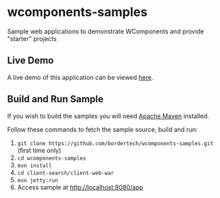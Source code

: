 # wcomponents-samples
Sample web applications to demonstrate WComponents and provide "starter" projects

## Live Demo
A live demo of this application can be viewed [here](http://bordertech.eastus.cloudapp.azure.com/client/app).

## Build and Run Sample
If you wish to build the samples you will need [Apache Maven](https://maven.apache.org/) installed.

Follow these commands to fetch the sample source, build and run:

1. `git clone https://github.com/bordertech/wcomponents-samples.git` (first time only)
2. `cd wcomponents-samples`
3. `mvn install`
4. `cd client-search/client-web-war`
5. `mvn jetty:run`
6.  Access sample at [http://localhost:8080/app](http://localhost:8080/app)
